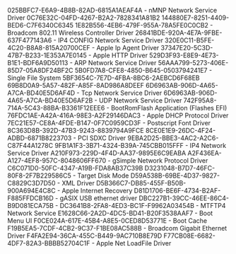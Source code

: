 025BBFC7-E6A9-4B8B-82AD-6815A1AEAF4A - nMNP Network Service Driver
0C76E32C-04FD-4267-B2A2-7828341A81B2
144880E7-8251-4409-BED6-C7F6340C6345
1E82B556-4EB6-479F-955A-78A5FE0C0CB2 - Broadcom 802.11 Wireless Controller Driver
26841BDE-920A-4E7A-9FBE-637F477143A6 - IP4 CONFIG Network Service Driver
320E0C11-B5FE-4C20-B8A8-815A20700CEF - Apple Ip Agent Driver
37347E20-5C3D-47B7-B233-1E353A7E0145 - Apple HTTP Driver
529D3F93-E8E9-4E73-B1E1-BDF6A9D50113 - ARP Network Service Driver
56AAA799-5273-406E-85D7-05A8DF24BF2C
5B0FD7A8-CFE8-4850-B645-0503794241E7 - Single File System
5BF3654C-7E7D-4FBA-8BC6-2AEBCD6F68EB
69B8D0A9-5A57-482F-A85F-8AD986A8DEEF
6D6963AB-906D-4A65-A7CA-BD40E5D6AF4D - Tcp Network Service Driver
6D6963AB-906D-4A65-A7CA-BD40E5D6AF2B - UDP Network Service Driver
742F95A8-714A-5C43-88BA-B3361F12EEE6 - BootRomFlash Application (Flashes EFI)
76FDC1AE-A42A-416A-98E3-A2F29146DAC3 - Apple DHCP Protocol Driver
7EC21E57-CE8A-4FDE-B147-0F7C0959CD3F - Postscript Font Driver
8C363D8B-392D-47B3-9243-8839794A9FCE
8CE0E1E9-26DC-4F24-ADBD-6871B8223703 - PCI SDXC Driver
9EBA2D25-BBE3-4AC2-A2C6-C87F44A1278C
9FB1A1F3-3B71-4324-B39A-745CBB015FFF - IP4 Network Service Driver
A210F973-229D-4F4D-AA37-9895E6C9EABA
A2F436EA-A127-4EF8-957C-8048606FF670 - gSimple Network Protocol Driver
C6C071D0-50FC-4347-A19B-FDA8AB37C39B
D3231048-B7D7-46FC-80F8-2F7B229586C5 - Target Disk Mode
D59A538B-69BE-4D37-9827-C8829C3D7D50 - XML Driver
D5B366C7-DB85-455F-B50B-900A694E4C8C - Apple Internet Recovery
D81D1706-BE6F-4734-B2AF-F885FFDCB16D - gASIX USB ethernet driver
DBC227B1-39CC-46EE-86C4-B9D081ECA75B -
DC3641B8-2FA8-4ED3-BC1F-F9962A03454B - MTFTP4 Network Service
E1628C66-2A2D-4DC5-BD41-B20F3538AAF7 - Boot Menu UI
F0CE024A-617E-45B4-A8E5-0CED8D53771E - Boot Cache
F19B5EA5-7CDF-4CB2-9C37-F1BE08AC588B - Broadcom Gigabit Ethernet Driver
F4FA2E94-36CA-455C-B449-9AC710B8E79D
F77CB08E-6682-4DF7-82A3-BBBB52704C1F - Apple Net LoadFile Driver
